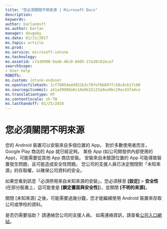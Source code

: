```yaml
---
title: "您必須關閉不明來源 | Microsoft Docs"
description: 
keywords: 
author: barlanmsft
ms.author: barlan
manager: dougeby
ms.date: 01/11/2017
ms.topic: article
ms.prod: 
ms.service: microsoft-intune
ms.technology: 
ms.assetid: c7a10998-9aa6-4bc0-8405-27a30c61bca7
searchScope:
- User help
ROBOTS: 
ms.custom: intune-enduser
ms.openlocfilehash: 1cf70054add922b3c70fef6b897fc58c8c617c00
ms.sourcegitcommit: a41ad9988a8c14e6b15123a9ea9bc29ac437a4ce
ms.translationtype: HT
ms.contentlocale: zh-TW
ms.lasthandoff: 01/25/2018
---
```

# <a name="you-need-to-turn-off-unknown-sources"></a>您必須關閉不明來源

您的 Android 裝置可以安裝來自多個位置的 App。 對於多數使用者而言，Google Play 商店的 App 就已經足夠。 某些 App (如公司開發供內部使用的 App)，可能需要從其他 App 商店安裝。 安裝來自未驗證位置的 App 可能導致裝置發生問題，且可能造成安全性問題。 您公司的支援人員已決定關閉對「未知來源」的存取權，以確保公司資料的安全。

如果您看到訊息「必須停用來自未知來源的安裝」，您必須移至 **[設定]** > **安全性** (在部分裝置上，這可能會是 **[鎖定畫面與安全性]**)，並關閉 **[不明的來源]**。

關閉 [未知來源] 之後，可能需要過幾分鐘，您才能繼續使用 Android 裝置來存取公司或學校的資料。

是否仍需要協助？ 請連絡您公司的支援人員。 如需連絡資訊，請查看[公司入口網站](https://portal.manage.microsoft.com#HelpDeskDialog)。
